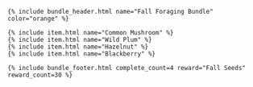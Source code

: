 <div class="bundle">

    {% include bundle_header.html name="Fall Foraging Bundle" color="orange" %}

    {% include item.html name="Common Mushroom" %}
    {% include item.html name="Wild Plum" %}
    {% include item.html name="Hazelnut" %}
    {% include item.html name="Blackberry" %}

    {% include bundle_footer.html complete_count=4 reward="Fall Seeds" reward_count=30 %}

</div>